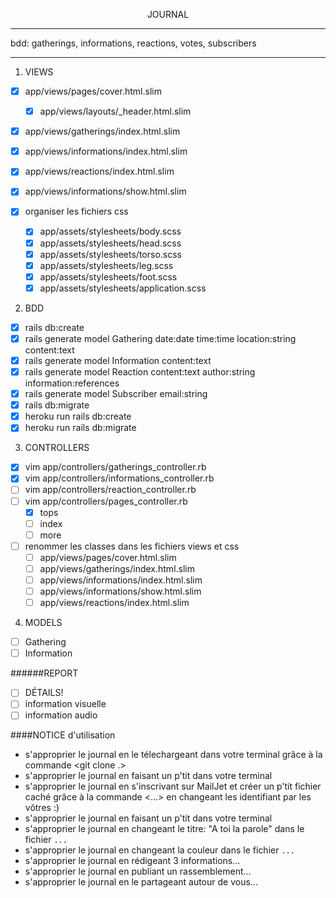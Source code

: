 <p align="center">JOURNAL</p>

-------------------
bdd: gatherings, informations, reactions, votes, subscribers

------------------
1. VIEWS
- [x] app/views/pages/cover.html.slim
  - [x] app/views/layouts/\_header.html.slim
- [x] app/views/gatherings/index.html.slim
- [x] app/views/informations/index.html.slim
- [x] app/views/reactions/index.html.slim
- [x] app/views/informations/show.html.slim

- [x] organiser les fichiers css
  - [x] app/assets/stylesheets/body.scss
  - [x] app/assets/stylesheets/head.scss
  - [x] app/assets/stylesheets/torso.scss
  - [x] app/assets/stylesheets/leg.scss
  - [x] app/assets/stylesheets/foot.scss
  - [x] app/assets/stylesheets/application.scss

2. BDD
- [x] rails db:create
- [x] rails generate model Gathering date:date time:time location:string content:text
- [x] rails generate model Information content:text
- [x] rails generate model Reaction content:text author:string information:references
- [x] rails generate model Subscriber email:string
- [x] rails db:migrate
- [x] heroku run rails db:create
- [x] heroku run rails db:migrate

3. CONTROLLERS
- [x] vim app/controllers/gatherings_controller.rb
- [x] vim app/controllers/informations_controller.rb
- [ ] vim app/controllers/reaction_controller.rb
- [ ] vim app/controllers/pages_controller.rb
  - [x] tops
  - [ ] index
  - [ ] more

- [ ] renommer les classes dans les fichiers views et css
  - [ ] app/views/pages/cover.html.slim
  - [ ] app/views/gatherings/index.html.slim
  - [ ] app/views/informations/index.html.slim
  - [ ] app/views/informations/show.html.slim
  - [ ] app/views/reactions/index.html.slim

4. MODELS
- [ ] Gathering
- [ ] Information

######REPORT
- [ ] DÉTAILS!
- [ ] information visuelle
- [ ] information audio

####NOTICE d'utilisation
* s'approprier le journal en le télechargeant dans votre terminal grâce à la commande <git clone .>  
* s'approprier le journal en faisant un p'tit <bundle> dans votre terminal
* s'approprier le journal en s'inscrivant sur MailJet et créer un p'tit fichier caché grâce à la commande <...> en changeant les identifiant par les vôtres   :)
* s'approprier le journal en faisant un p'tit <bundle> dans votre terminal
* s'approprier le journal en changeant le titre: "A toi la parole" dans le fichier `...`
* s'approprier le journal en changeant la couleur dans le fichier `...`
* s'approprier le journal en rédigeant 3 informations...
* s'approprier le journal en publiant un rassemblement...
* s'approprier le journal en le partageant autour de vous...
